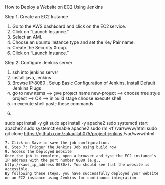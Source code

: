 How to Deploy a Website on EC2 Using Jenkins

Step 1: Create an EC2 Instance

1. Go to the AWS dashboard and click on the EC2 service.
2. Click on “Launch Instance.”
3. Select an AMI.
4. Choose an ubuntu instance type and set the Key Pair name.
5. Create the Security Group.
6. Click on “Launch Instance.”

Step 2: Configure Jenkins server
1. ssh into jenkins server
2. install java, jenkins
3. Browse IP:8080 , Setup Basic Configuration of Jenkins, Install Default Jenkins Plugs
4. go to new items --> give project name new-project --> choose free style project --> OK --> in build stage choose execute shell
5. in execute shell paste these commands
6. ```bash
sudo apt install -y git
sudo apt install -y apache2
sudo systemctl start apache2
sudo systemctl enable apache2
sudo rm -rf /var/www/html
sudo git clone <https://github.com/zakaullah075/project-jenkins> /var/www/html
```
7. Click on Save to save the job configuration.
8. Step 7: Trigger the Jenkins Job using build now
9. Access the Deployed Website
Once the job is complete, open a browser and type the EC2 instance’s IP address with the port number 8080 (e.g., http://<aws_ip_address:8080>). You should see that the website is accessible.
By following these steps, you have successfully deployed your website on an EC2 instance using Jenkins for continuous integration.
